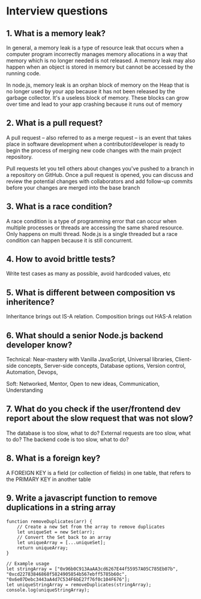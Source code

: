 # Interview questions

## 1. What is a memory leak?

In general, a memory leak is a type of resource leak that occurs when a computer program incorrectly manages memory allocations in a way that memory which is no longer needed is not released. A memory leak may also happen when an object is stored in memory but cannot be accessed by the running code.

In node.js, memory leak is an orphan block of memory on the Heap that is no longer used by your app because it has not been released by the garbage collector. It's a useless block of memory. These blocks can grow over time and lead to your app crashing because it runs out of memory

## 2. What is a pull request?

A pull request – also referred to as a merge request – is an event that takes place in software development when a contributor/developer is ready to begin the process of merging new code changes with the main project repository.

Pull requests let you tell others about changes you've pushed to a branch in a repository on GitHub. Once a pull request is opened, you can discuss and review the potential changes with collaborators and add follow-up commits before your changes are merged into the base branch

## 3. What is a race condition?

A race condition is a type of programming error that can occur when multiple processes or threads are accessing the same shared resource. Only happens on multi thread. Node.js is a single threaded but a race condition can happen because it is still concurrent.

## 4. How to avoid brittle tests?

Write test cases as many as possible, avoid hardcoded values, etc

## 5. What is different between composition vs inheritence?

Inheritance brings out IS-A relation. Composition brings out HAS-A relation

## 6. What should a senior Node.js backend developer know?

Technical: Near-mastery with Vanilla JavaScript, Universal libraries, Client-side concepts, Server-side concepts, Database options, Version control, Automation, Devops,

Soft: Networked, Mentor, Open to new ideas, Communication, Understanding

## 7. What do you check if the user/frontend dev report about the slow request that was not slow?

The database is too slow, what to do?
External requests are too slow, what to do?
The backend code is too slow, what to do?

## 8. What is a foreign key?

A FOREIGN KEY is a field (or collection of fields) in one table, that refers to the PRIMARY KEY in another table

## 9. Write a javascript function to remove duplications in a string array
```
function removeDuplicates(arr) {
    // Create a new Set from the array to remove duplicates
    let uniqueSet = new Set(arr);
    // Convert the Set back to an array
    let uniqueArray = [...uniqueSet];
    return uniqueArray;
}

// Example usage
let stringArray = ["0x96b0C913AaAA3cd6267E44f55957A05C785Eb07b", "0xcd22783846868f5824905854b567ebff5785b60c", "0x6e07Debc3443aA4d7C534F6bE27f76f0c104F676"];
let uniqueStringArray = removeDuplicates(stringArray);
console.log(uniqueStringArray);
```
